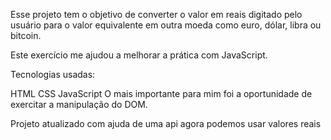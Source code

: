  Esse projeto tem o objetivo de converter o valor em reais digitado pelo usuário para o valor equivalente em outra moeda como euro, dólar, libra ou bitcoin.

Este exercício me ajudou a melhorar a prática com JavaScript.

Tecnologias usadas:

HTML
CSS
JavaScript
O mais importante para mim foi a oportunidade de exercitar a manipulação do DOM.

Projeto atualizado com ajuda de uma api agora podemos usar valores reais 

